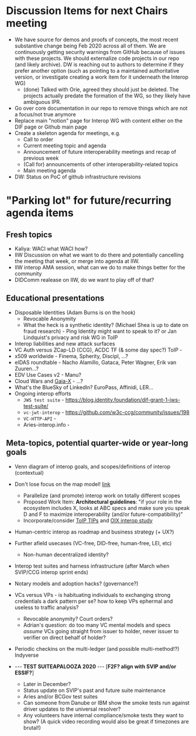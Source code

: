 # Discussion Items for next Chairs meeting
* We have source for demos and proofs of concepts, the most recent substantive change being Feb 2020 across all of them. 
  We are continuously getting security warnings from GitHub because of issues with these projects. 
  We should externalize code projects in our repo (and likely archive). DW is reaching out to authors to determine if they prefer another option (such as pointing to a maintained authoritative version, or investigate creating a work item for it underneath the Interop WG)
  * (done) Talked with Orie, agreed they should just be deleted. The projects actually predate the formation of the WG, so they likely have ambiguous IPR.
* Go over core documentation in our repo to remove things which are not a focus/not true anymore
* Replace main "notion" page for Interop WG with content either on the DIF page or Github main page
* Create a skeleton agenda for meetings, e.g.
  * Call to order
  * Current meeting topic and agenda
  * Announcement of future interoperability meetings and recap of previous week
  * (Call for) announcements of other interoperability-related topics
  * Main meeting agenda
* DW: Status on PoC of github infrastructure revisions

# "Parking lot" for future/recurring agenda items

## Fresh topics

* Kaliya: WACI what WACI how?
* IIW Discussion on what we want to do there and potentially cancelling the meeting that week, or merge into agenda at IIW.
* IIW interop AMA session, what can we do to make things better for the community
* DIDComm realease on IIW, do we want to play off of that?

## Educational presentations

* Disposable Identities (Adam Burns is on the hook)
  * Revocable Anonymity 
  * What the heck is a synthetic identity? (Michael Shea is up to date on fraud research) - Ping Identity might want to speak to it? or Jan Lindquist's privacy and risk WG in ToIP
* Interop liabilities and new attack surfaces
* VC Auth versus ZCap-LD (CCG), ACDC TF (& some day spec?) ToIP - 
* x509 worldwide - Finema, Spherity, Discipl, ...?
* eIDAS roundtable - Nacho Alamillo, Gataca, Peter Wagner, Erik van Zuuren...?
* EDV Use Cases v2 - Manu?
* Cloud Wars and [Gaia-X](https://www.gaia-x.eu/) - ...?
* What's the BlueSky of LinkedIn? EuroPass, Affinidi, LER...
* Ongoing interop efforts
    - `JWS test suite` - https://blog.identity.foundation/dif-grant-1-jws-test-suite/
    - `vc-jwt-interop` - https://github.com/w3c-ccg/community/issues/198
    - `VC-HTTP-API` - 
    - Aries-interop.info -

## Meta-topics, potential quarter-wide or year-long goals

* Venn diagram of interop goals, and scopes/definitions of interop (contextual)    
* Don't lose focus on the map model! [link](https://github.com/decentralized-identity/decentralized-identity.github.io/blob/master/assets/crosscommunity-architecture-survey-oct-2020.pdf)
    * Parallelize (and promote) interop work on totally different scopes
    * Proposed Work Item: **Architectural guidelines**: "if your role in the ecosystem includes X, looks at ABC specs and make sure you speak D and F to maximize interoperability (and/or future-compatibility)"
    * Incorporate/consider [ToIP TIPs](https://github.com/trustoverip/technology-stack-wg/blob/master/TIP_LIFECYCLE_MANAGEMENT.md) and [OIX interop study](https://twitter.com/pamelarosiedee/status/1339223733303570432)
* Human-centric interop as roadmap and business strategy (+ UX?)
* Further afield usecases (VC-free, DID-free, human-free, LEI, etc) 
    * Non-human decentralized identity?
* Interop test suites and harness infrastructure (after March when SVIP/CCG interop sprint ends)
* Notary models and adoption hacks? (governance?)

* VCs versus VPs - is habituating individuals to exchanging strong credentials a dark pattern per se? how to keep VPs ephermal and useless to traffic analysis?
    * Revocable anonymity? Court orders?        
    * Adrian's question: do too many VC mental models and specs *assume* VCs going straight from issuer to holder, never issuer to verifier on direct behalf of holder?
* Periodic checkins on the multi-ledger (and possible multi-method!?) Indyverse

* --- **TEST SUITEAPALOOZA 2020** --- [**F2F? align with SVIP and/or ESSIF?**]
    * Later in December?
    * Status update on SVIP's past and future suite maintenance
    * Aries and/or BCGov test suites
    * Can someone from Danube or IBM show the smoke tests run against driver updates to the universal resolver?
    * Any volunteers have internal compliance/smoke tests they want to show? (A quick video recording would also be great if timezones are brutal!)
